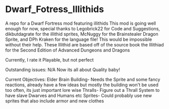 # Dwarf_Fotress_Illithids
A repo for a Dwarf Fortress mod featuring illithids
This mod is going well enough for now, special thanks to Legobrick22 for Code and Suggestions, dikbutdagrate for the illithid sprites, McNuggy for the Brainstealer Dragon Sprite, and DPh Kraken for the language file!
This would be impossible without their help.
These Illithid are based off of the source book the Illithiad for the Second Edition of Advanced Dungeons and Dragons

Currently, I rate it Playable, but not perfect

Outstanding issues: N/A
Now its all about Quality baby!

Current Objectives: 
Elder Brain Building- Needs the Sprite and some fancy reactions, already have a few ideas but mostly the building won't be used too often, its just important lore wise
Thralls- Figure out a Thrall System to have slave Dwarves and Humans etc
Sprites- Could probably use new sprites that also include armor and new clothes

